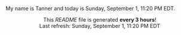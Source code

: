 My name is Tanner and today is Sunday, September 1, 11:20 PM EDT.

<p align="center">This <i>README</i> file is generated <b>every 3 hours</b>!</br>Last refresh: Sunday, September 1, 11:20 PM EDT<br /></p>
